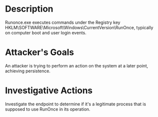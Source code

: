 # Description
Runonce.exe executes commands under the Registry key HKLM\SOFTWARE\Microsoft\Windows\CurrentVersion\RunOnce, typically on computer boot and user login events.
# Attacker's Goals
An attacker is trying to perform an action on the system at a later point, achieving persistence.
# Investigative Actions
Investigate the endpoint to determine if it's a legitimate process that is supposed to use RunOnce in its operation.
